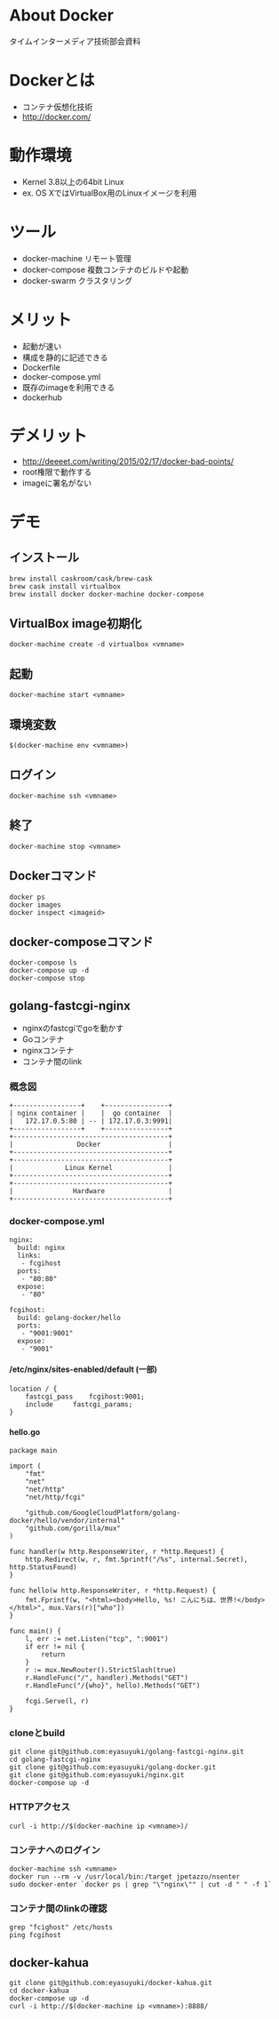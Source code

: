 # About Docker

タイムインターメディア技術部会資料

# Dockerとは

- コンテナ仮想化技術
- http://docker.com/

# 動作環境

- Kernel 3.8以上の64bit Linux
 - ex. OS XではVirtualBox用のLinuxイメージを利用

# ツール

- docker-machine リモート管理
- docker-compose 複数コンテナのビルドや起動
- docker-swarm クラスタリング

# メリット

- 起動が速い
- 構成を静的に記述できる
 - Dockerfile
 - docker-compose.yml
- 既存のimageを利用できる
 - dockerhub

# デメリット

- http://deeeet.com/writing/2015/02/17/docker-bad-points/
 - root権限で動作する
 - imageに署名がない

# デモ

## インストール

    brew install caskroom/cask/brew-cask
    brew cask install virtualbox
    brew install docker docker-machine docker-compose

## VirtualBox image初期化

    docker-machine create -d virtualbox <vmname>

## 起動

    docker-machine start <vmname>

## 環境変数

    $(docker-machine env <vmname>)

## ログイン

    docker-machine ssh <vmname>

## 終了

	docker-machine stop <vmname>

## Dockerコマンド

    docker ps
    docker images
	docker inspect <imageid>

## docker-composeコマンド

    docker-compose ls
    docker-compose up -d
	docker-compose stop

## golang-fastcgi-nginx

- nginxのfastcgiでgoを動かす
 - Goコンテナ
 - nginxコンテナ
- コンテナ間のlink

### 概念図

    +-----------------+    +----------------+
    | nginx container |    |  go container  |
    |   172.17.0.5:80 | -- | 172.17.0.3:9991|
    +-----------------+    +----------------+
    +---------------------------------------+
    |                Docker                 |
    +---------------------------------------+
    +---------------------------------------+
    |             Linux Kernel              |
    +---------------------------------------+
    +---------------------------------------+
    |               Hardware                |
    +---------------------------------------+

### docker-compose.yml

    nginx:
      build: nginx
      links:
       - fcgihost
      ports:
       - "80:80"
      expose:
       - "80"

    fcgihost:
      build: golang-docker/hello
      ports:
       - "9001:9001"
      expose:
       - "9001"

#### /etc/nginx/sites-enabled/default (一部)

    location / {
        fastcgi_pass    fcgihost:9001;
        include     fastcgi_params;
    }

#### hello.go

    package main

    import (
        "fmt"
        "net"
        "net/http"
        "net/http/fcgi"

        "github.com/GoogleCloudPlatform/golang-docker/hello/vendor/internal"
        "github.com/gorilla/mux"
    )

    func handler(w http.ResponseWriter, r *http.Request) {
        http.Redirect(w, r, fmt.Sprintf("/%s", internal.Secret), http.StatusFound)
    }

    func hello(w http.ResponseWriter, r *http.Request) {
        fmt.Fprintf(w, "<html><body>Hello, %s! こんにちは、世界!</body></html>", mux.Vars(r)["who"])
    }

    func main() {
        l, err := net.Listen("tcp", ":9001")
        if err != nil {
            return
        }
        r := mux.NewRouter().StrictSlash(true)
        r.HandleFunc("/", handler).Methods("GET")
        r.HandleFunc("/{who}", hello).Methods("GET")

        fcgi.Serve(l, r)
    }

### cloneとbuild

    git clone git@github.com:eyasuyuki/golang-fastcgi-nginx.git
    cd golang-fastcgi-nginx
    git clone git@github.com:eyasuyuki/golang-docker.git
    git clone git@github.com:eyasuyuki/nginx.git
    docker-compose up -d

### HTTPアクセス

    curl -i http://$(docker-machine ip <vmname>)/

### コンテナへのログイン

    docker-machine ssh <vmname>
    docker run --rm -v /usr/local/bin:/target jpetazzo/nsenter
    sudo docker-enter `docker ps | grep "\"nginx\"" | cut -d " " -f 1`

### コンテナ間のlinkの確認

    grep "fcighost" /etc/hosts
	ping fcgihost

## docker-kahua

    git clone git@github.com:eyasuyuki/docker-kahua.git
    cd docker-kahua
    docker-compose up -d
    curl -i http://$(docker-machine ip <vmname>):8888/
